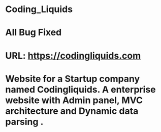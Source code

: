 # Coding_Liquids
# All Bug Fixed 
# URL: https://codingliquids.com
# Website for a Startup company named Codingliquids. A enterprise website with Admin panel, MVC architecture and Dynamic data parsing .
